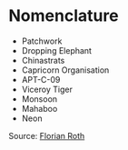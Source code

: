 # Nomenclature

- Patchwork		
- Dropping Elephant
- Chinastrats	
- Capricorn Organisation
- APT-C-09
- Viceroy Tiger
- Monsoon
- Mahaboo	
- Neon

Source: [Florian Roth](https://docs.google.com/spreadsheets/u/0/d/1H9_xaxQHpWaa4O_Son4Gx0YOIzlcBWMsdvePFX68EKU/pubhtml#)
